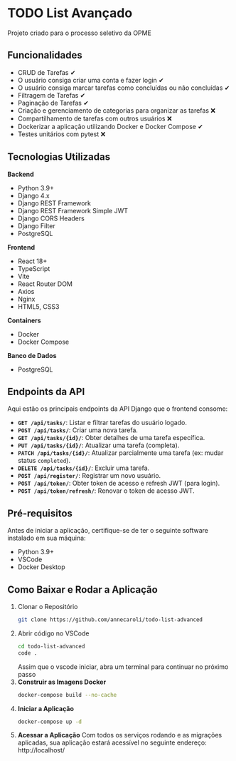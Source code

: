 # TODO List Avançado

Projeto criado para o processo seletivo da OPME

## Funcionalidades
* CRUD de Tarefas ✔
* O usuário consiga criar uma conta e fazer login ✔
* O usuário consiga marcar tarefas como concluídas ou não concluídas ✔
* Filtragem de Tarefas ✔
* Paginação de Tarefas ✔
* Criação e gerenciamento de categorias para organizar as tarefas ❌
* Compartilhamento de tarefas com outros usuários ❌
* Dockerizar a aplicação utilizando Docker e Docker Compose ✔
* Testes unitários com pytest ❌

## Tecnologias Utilizadas
**Backend**
* Python 3.9+
* Django 4.x
* Django REST Framework
* Django REST Framework Simple JWT
* Django CORS Headers
* Django Filter
* PostgreSQL

**Frontend**
* React 18+ 
* TypeScript
* Vite
* React Router DOM
* Axios
* Nginx
* HTML5, CSS3

**Containers**
* Docker
* Docker Compose

**Banco de Dados**
* PostgreSQL


## Endpoints da API
Aqui estão os principais endpoints da API Django que o frontend consome:

* **`GET /api/tasks/`**: Listar e filtrar tarefas do usuário logado.
* **`POST /api/tasks/`**: Criar uma nova tarefa.
* **`GET /api/tasks/{id}/`**: Obter detalhes de uma tarefa específica.
* **`PUT /api/tasks/{id}/`**: Atualizar uma tarefa (completa).
* **`PATCH /api/tasks/{id}/`**: Atualizar parcialmente uma tarefa (ex: mudar status `completed`).
* **`DELETE /api/tasks/{id}/`**: Excluir uma tarefa.
* **`POST /api/register/`**: Registrar um novo usuário.
* **`POST /api/token/`**: Obter token de acesso e refresh JWT (para login).
* **`POST /api/token/refresh/`**: Renovar o token de acesso JWT.

## Pré-requisitos

Antes de iniciar a aplicação, certifique-se de ter o seguinte software instalado em sua máquina:

* Python 3.9+
* VSCode
* Docker Desktop

## Como Baixar e Rodar a Aplicação

1.  Clonar o Repositório
    ```bash
    git clone https://github.com/annecaroli/todo-list-advanced
    ```
2. Abrir código no VSCode
    ```bash
    cd todo-list-advanced
    code .
    ```
    Assim que o vscode iniciar, abra um terminal para continuar no próximo passo
3.  **Construir as Imagens Docker**
    ```bash
    docker-compose build --no-cache
    ```
4.  **Iniciar a Aplicação**
    ```bash
    docker-compose up -d
    ```
5. **Acessar a Aplicação**
Com todos os serviços rodando e as migrações aplicadas, sua aplicação estará acessível no seguinte endereço: http://localhost/